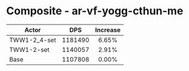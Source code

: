 # Composite - ar-vf-yogg-cthun-me
| Actor | DPS | Increase |
|---|:---:|:---:|
|TWW1-2_4-set|1181490|6.65%|
|TWW1-2-set|1140057|2.91%|
|Base|1107808|0.00%|
